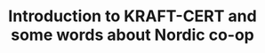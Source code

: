 ---
title: Introduction to KRAFT-CERT and some words about Nordic co-op
permalink: "/program/presentations/lars-erik-smevold/"
layout: presentation
speaker:
- name: Lars Erik Smevold
  role: Senior Security Analyst
  work: kraftCERT
  image: lars-erik-smevold
id: presentation
published: false
---